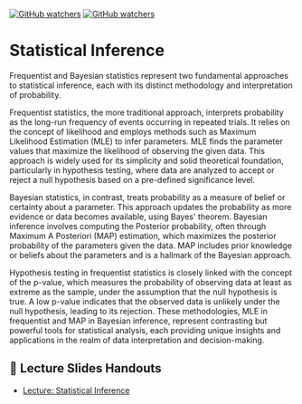 [![GitHub watchers](https://img.shields.io/badge/tulip--lab-Math--Foundations-brightgreen)](../README.md)
[![GitHub watchers](https://img.shields.io/badge/Module-Statistical--Inference-orange)](README.md)

# Statistical Inference

Frequentist and Bayesian statistics represent two fundamental approaches to statistical inference, each with its distinct methodology and interpretation of probability.

Frequentist statistics, the more traditional approach, interprets probability as the long-run frequency of events occurring in repeated trials. It relies on the concept of likelihood and employs methods such as Maximum Likelihood Estimation (MLE) to infer parameters. MLE finds the parameter values that maximize the likelihood of observing the given data. This approach is widely used for its simplicity and solid theoretical foundation, particularly in hypothesis testing, where data are analyzed to accept or reject a null hypothesis based on a pre-defined significance level.

Bayesian statistics, in contrast, treats probability as a measure of belief or certainty about a parameter. This approach updates the probability as more evidence or data becomes available, using Bayes' theorem. Bayesian inference involves computing the Posterior probability, often through Maximum A Posteriori (MAP) estimation, which maximizes the posterior probability of the parameters given the data. MAP includes prior knowledge or beliefs about the parameters and is a hallmark of the Bayesian approach.

Hypothesis testing in frequentist statistics is closely linked with the concept of the p-value, which measures the probability of observing data at least as extreme as the sample, under the assumption that the null hypothesis is true. A low p-value indicates that the observed data is unlikely under the null hypothesis, leading to its rejection. These methodologies, MLE in frequentist and MAP in Bayesian inference, represent contrasting but powerful tools for statistical analysis, each providing unique insights and applications in the realm of data interpretation and decision-making.

## :notebook_with_decorative_cover: Lecture Slides Handouts  

- [Lecture: Statistical Inference](https://github.com/tulip-lab/handouts/blob/main/Prob/FLIP10.pdf)  
